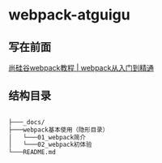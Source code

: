 # webpack-atguigu

## 写在前面

[尚硅谷webpack教程 | webpack从入门到精通](http://www.gulixueyuan.com/course/358/tasks)

## 结构目录

```xml

├───_docs/
├───webpack基本使用（隐形目录）
│   └───01_webpack简介
│   └───02_webpack初体验
└───README.md

```
